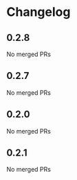 # Changelog

<!-- <START NEW CHANGELOG ENTRY> -->

## 0.2.8

No merged PRs

<!-- <END NEW CHANGELOG ENTRY> -->

## 0.2.7

No merged PRs

## 0.2.0

No merged PRs

## 0.2.1

No merged PRs

